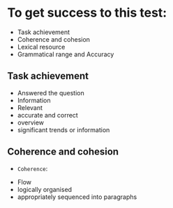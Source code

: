# To get success to this test:
* Task achievement
* Coherence and cohesion
* Lexical resource
* Grammatical range and Accuracy

## Task achievement
* Answered the question
* Information
* Relevant
* accurate and correct
* overview
* significant trends or information

## Coherence and cohesion
- `Coherence`:
* Flow
* logically organised
* appropriately sequenced into paragraphs
